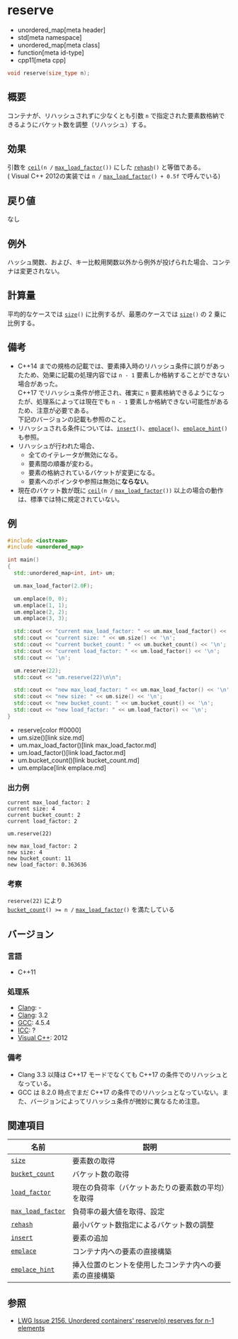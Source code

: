 # reserve
* unordered_map[meta header]
* std[meta namespace]
* unordered_map[meta class]
* function[meta id-type]
* cpp11[meta cpp]

```cpp
void reserve(size_type n);
```

## 概要
コンテナが、リハッシュされずに少なくとも引数 `n` で指定された要素数格納できるようにバケット数を調整（リハッシュ）する。


## 効果
引数を [`ceil`](/reference/cmath/ceil.md)`(n /` [`max_load_factor`](max_load_factor.md)`())` にした [`rehash`](rehash.md)`()` と等価である。  
( Visual C++ 2012の実装では `n /` [`max_load_factor`](max_load_factor.md)`() + 0.5f` で呼んでいる)


## 戻り値
なし


## 例外
ハッシュ関数、および、キー比較用関数以外から例外が投げられた場合、コンテナは変更されない。


## 計算量
平均的なケースでは [`size`](size.md)`()` に比例するが、最悪のケースでは [`size`](size.md)`()` の 2 乗に比例する。


## 備考
- C++14 までの規格の記載では、要素挿入時のリハッシュ条件に誤りがあったため、効果に記載の処理内容では `n - 1` 要素しか格納することができない場合があった。  
	C++17 でリハッシュ条件が修正され、確実に `n` 要素格納できるようになったが、処理系によっては現在でも `n - 1` 要素しか格納できない可能性があるため、注意が必要である。  
	下記のバージョンの記載も参照のこと。
- リハッシュされる条件については、[`insert`](insert.md)`()`、[`emplace`](emplace.md)`()`、[`emplace_hint`](emplace_hint.md)`()` も参照。
- リハッシュが行われた場合、
    - 全てのイテレータが無効になる。
    - 要素間の順番が変わる。
    - 要素の格納されているバケットが変更になる。
    - 要素へのポインタや参照は無効に**ならない**。
- 現在のバケット数が既に [`ceil`](/reference/cmath/ceil.md)`(n /` [`max_load_factor`](max_load_factor.md)`())` 以上の場合の動作は、標準では特に規定されていない。


## 例
```cpp example
#include <iostream>
#include <unordered_map>

int main()
{
  std::unordered_map<int, int> um;

  um.max_load_factor(2.0F);

  um.emplace(0, 0);
  um.emplace(1, 1);
  um.emplace(2, 2);
  um.emplace(3, 3);

  std::cout << "current max_load_factor: " << um.max_load_factor() << '\n';
  std::cout << "current size: " << um.size() << '\n';
  std::cout << "current bucket_count: " << um.bucket_count() << '\n';
  std::cout << "current load_factor: " << um.load_factor() << '\n';
  std::cout << '\n';

  um.reserve(22);
  std::cout << "um.reserve(22)\n\n";

  std::cout << "new max_load_factor: " << um.max_load_factor() << '\n';
  std::cout << "new size: " << um.size() << '\n';
  std::cout << "new bucket_count: " << um.bucket_count() << '\n';
  std::cout << "new load_factor: " << um.load_factor() << '\n';
}
```
* reserve[color ff0000]
* um.size()[link size.md]
* um.max_load_factor()[link max_load_factor.md]
* um.load_factor()[link load_factor.md]
* um.bucket_count()[link bucket_count.md]
* um.emplace[link emplace.md]

### 出力例
```
current max_load_factor: 2
current size: 4
current bucket_count: 2
current load_factor: 2

um.reserve(22)

new max_load_factor: 2
new size: 4
new bucket_count: 11
new load_factor: 0.363636
```

### 考察
`reserve(22)` により  
[`bucket_count`](bucket_count.md)`() >= n /` [`max_load_factor`](max_load_factor.md)`()` を満たしている

## バージョン
### 言語
- C++11

### 処理系
- [Clang](/implementation.md#clang): -
- [Clang](/implementation.md#clang): 3.2
- [GCC](/implementation.md#gcc): 4.5.4
- [ICC](/implementation.md#icc): ?
- [Visual C++](/implementation.md#visual_cpp): 2012

### 備考
- Clang 3.3 以降は C++17 モードでなくても C++17 の条件でのリハッシュとなっている。
- GCC は 8.2.0 時点でまだ C++17 の条件でのリハッシュとなっていない。また、バージョンによってリハッシュ条件が微妙に異なるため注意。


## 関連項目

| 名前 | 説明 |
|-------------------------------------------|--------------------------------------------------------|
| [`size`](size.md)                       | 要素数の取得 |
| [`bucket_count`](bucket_count.md)       | バケット数の取得 |
| [`load_factor`](load_factor.md)         | 現在の負荷率（バケットあたりの要素数の平均）を取得 |
| [`max_load_factor`](max_load_factor.md) | 負荷率の最大値を取得、設定 |
| [`rehash`](rehash.md)                   | 最小バケット数指定によるバケット数の調整 |
| [`insert`](insert.md)                   | 要素の追加 |
| [`emplace`](emplace.md)                 | コンテナ内への要素の直接構築 |
| [`emplace_hint`](emplace_hint.md)       | 挿入位置のヒントを使用したコンテナ内への要素の直接構築 |

## 参照
- [LWG Issue 2156. Unordered containers' reserve(n) reserves for n-1 elements](https://wg21.cmeerw.net/lwg/issue2156)
